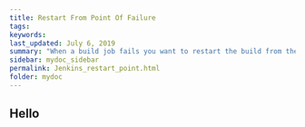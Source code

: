 ```yaml
---
title: Restart From Point Of Failure
tags:
keywords:
last_updated: July 6, 2019
summary: "When a build job fails you want to restart the build from the point of failure and not from the begining."
sidebar: mydoc_sidebar
permalink: Jenkins_restart_point.html
folder: mydoc
---
```


## Hello
